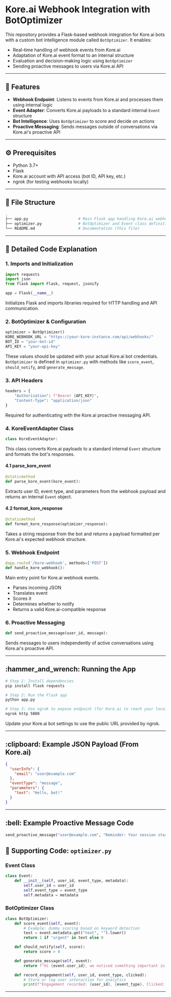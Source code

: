 
# Kore.ai Webhook Integration with BotOptimizer

This repository provides a Flask-based webhook integration for Kore.ai bots with a custom bot intelligence module called `BotOptimizer`. It enables:

- Real-time handling of webhook events from Kore.ai
- Adaptation of Kore.ai event format to an internal structure
- Evaluation and decision-making logic using `BotOptimizer`
- Sending proactive messages to users via Kore.ai API

---

## :rocket: Features

- **Webhook Endpoint**: Listens to events from Kore.ai and processes them using internal logic
- **Event Adapter**: Converts Kore.ai payloads to a standard internal `Event` structure
- **Bot Intelligence**: Uses `BotOptimizer` to score and decide on actions
- **Proactive Messaging**: Sends messages outside of conversations via Kore.ai's proactive API

---

## :gear: Prerequisites

- Python 3.7+
- Flask
- Kore.ai account with API access (bot ID, API key, etc.)
- ngrok (for testing webhooks locally)

---

## :file_folder: File Structure

```bash
.
├── app.py                      # Main Flask app handling Kore.ai webhook and proactive messaging
├── optimizer.py                # BotOptimizer and Event class definitions
└── README.md                   # Documentation (this file)
```

---

## :page_facing_up: Detailed Code Explanation

### 1. Imports and Initialization
```python
import requests
import json
from flask import Flask, request, jsonify

app = Flask(__name__)
```
Initializes Flask and imports libraries required for HTTP handling and API communication.

### 2. BotOptimizer & Configuration

```python
optimizer = BotOptimizer()
KORE_WEBHOOK_URL = "https://your-kore-instance.com/api/webhooks/"
BOT_ID = "your-bot-id"
API_KEY = "your-api-key"
```

These values should be updated with your actual Kore.ai bot credentials. `BotOptimizer` is defined in `optimizer.py` with methods like `score_event`, `should_notify`, and `generate_message`.

### 3. API Headers

```python
headers = {
    "Authorization": f"Bearer {API_KEY}",
    "Content-Type": "application/json"
}
```

Required for authenticating with the Kore.ai proactive messaging API.

### 4. KoreEventAdapter Class

```python
class KoreEventAdapter:
```

This class converts Kore.ai payloads to a standard internal `Event` structure and formats the bot's responses.

#### 4.1 parse\_kore\_event

```python
@staticmethod
def parse_kore_event(kore_event):
```

Extracts user ID, event type, and parameters from the webhook payload and returns an internal `Event` object.

#### 4.2 format\_kore\_response

```python
@staticmethod
def format_kore_response(optimizer_response):
```

Takes a string response from the bot and returns a payload formatted per Kore.ai's expected webhook structure.

### 5. Webhook Endpoint

```python
@app.route('/kore-webhook', methods=['POST'])
def handle_kore_webhook():
```

Main entry point for Kore.ai webhook events.

* Parses incoming JSON
* Translates event
* Scores it
* Determines whether to notify
* Returns a valid Kore.ai-compatible response

### 6. Proactive Messaging

```python
def send_proactive_message(user_id, message):
```

Sends messages to users independently of active conversations using Kore.ai's proactive API.

---

## \:hammer\_and\_wrench: Running the App

```bash
# Step 1: Install dependencies
pip install flask requests

# Step 2: Run the Flask app
python app.py

# Step 3: Use ngrok to expose endpoint (for Kore.ai to reach your local machine)
ngrok http 5000
```

Update your Kore.ai bot settings to use the public URL provided by ngrok.

---

## \:clipboard: Example JSON Payload (From Kore.ai)

```json
{
  "userInfo": {
    "email": "user@example.com"
  },
  "eventType": "message",
  "parameters": {
    "text": "Hello, bot!"
  }
}
```

---

## \:bell: Example Proactive Message Code

```python
send_proactive_message("user@example.com", "Reminder: Your session starts in 15 minutes!")
```

## :blue_book: Supporting Code: `optimizer.py`

### Event Class
```python
class Event:
    def __init__(self, user_id, event_type, metadata):
        self.user_id = user_id
        self.event_type = event_type
        self.metadata = metadata
```

### BotOptimizer Class 
```python
class BotOptimizer:
    def score_event(self, event):
        # Example: dummy scoring based on keyword detection
        text = event.metadata.get("text", "").lower()
        return 1 if "urgent" in text else 0

    def should_notify(self, score):
        return score > 0

    def generate_message(self, event):
        return f"Hi {event.user_id}, we noticed something important in your message."

    def record_engagement(self, user_id, event_type, clicked):
        # Store or log user interaction for analytics
        print(f"Engagement recorded: {user_id}, {event_type}, Clicked: {clicked}")
```

---

